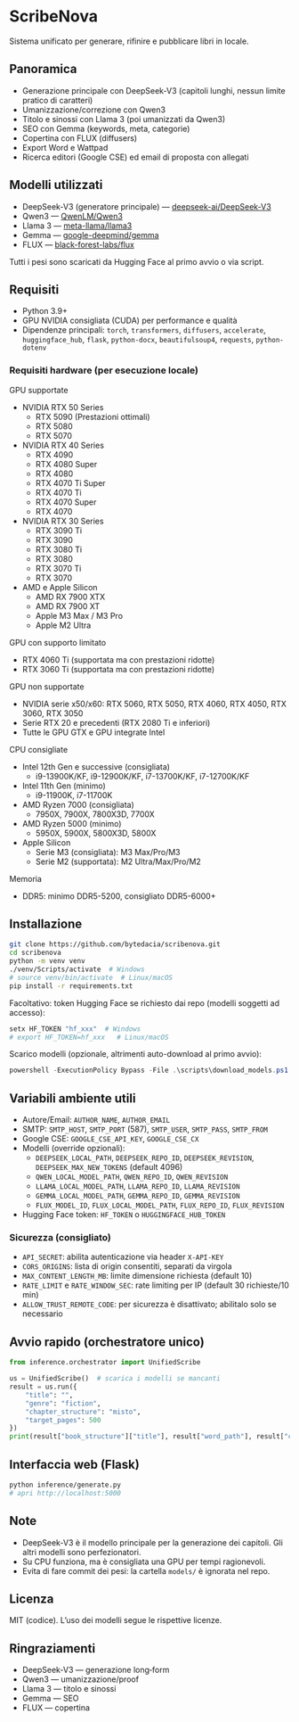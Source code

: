 # ScribeNova

Sistema unificato per generare, rifinire e pubblicare libri in locale.

## Panoramica
- Generazione principale con DeepSeek‑V3 (capitoli lunghi, nessun limite pratico di caratteri)
- Umanizzazione/correzione con Qwen3
- Titolo e sinossi con Llama 3 (poi umanizzati da Qwen3)
- SEO con Gemma (keywords, meta, categorie)
- Copertina con FLUX (diffusers)
- Export Word e Wattpad
- Ricerca editori (Google CSE) ed email di proposta con allegati

## Modelli utilizzati
- DeepSeek‑V3 (generatore principale) — [deepseek-ai/DeepSeek-V3](https://github.com/deepseek-ai/DeepSeek-V3.git)
- Qwen3 — [QwenLM/Qwen3](https://github.com/QwenLM/Qwen3.git)
- Llama 3 — [meta-llama/llama3](https://github.com/meta-llama/llama3.git)
- Gemma — [google-deepmind/gemma](https://github.com/google-deepmind/gemma.git)
- FLUX — [black-forest-labs/flux](https://github.com/black-forest-labs/flux.git)

Tutti i pesi sono scaricati da Hugging Face al primo avvio o via script.

## Requisiti
- Python 3.9+
- GPU NVIDIA consigliata (CUDA) per performance e qualità
- Dipendenze principali: `torch`, `transformers`, `diffusers`, `accelerate`, `huggingface_hub`, `flask`, `python-docx`, `beautifulsoup4`, `requests`, `python-dotenv`

### Requisiti hardware (per esecuzione locale)

GPU supportate

- NVIDIA RTX 50 Series
  - RTX 5090 (Prestazioni ottimali)
  - RTX 5080
  - RTX 5070
- NVIDIA RTX 40 Series
  - RTX 4090
  - RTX 4080 Super
  - RTX 4080
  - RTX 4070 Ti Super
  - RTX 4070 Ti
  - RTX 4070 Super
  - RTX 4070
- NVIDIA RTX 30 Series
  - RTX 3090 Ti
  - RTX 3090
  - RTX 3080 Ti
  - RTX 3080
  - RTX 3070 Ti
  - RTX 3070
- AMD e Apple Silicon
  - AMD RX 7900 XTX
  - AMD RX 7900 XT
  - Apple M3 Max / M3 Pro
  - Apple M2 Ultra

GPU con supporto limitato

- RTX 4060 Ti (supportata ma con prestazioni ridotte)
- RTX 3060 Ti (supportata ma con prestazioni ridotte)

GPU non supportate

- NVIDIA serie x50/x60: RTX 5060, RTX 5050, RTX 4060, RTX 4050, RTX 3060, RTX 3050
- Serie RTX 20 e precedenti (RTX 2080 Ti e inferiori)
- Tutte le GPU GTX e GPU integrate Intel

CPU consigliate

- Intel 12th Gen e successive (consigliata)
  - i9-13900K/KF, i9-12900K/KF, i7-13700K/KF, i7-12700K/KF
- Intel 11th Gen (minimo)
  - i9-11900K, i7-11700K
- AMD Ryzen 7000 (consigliata)
  - 7950X, 7900X, 7800X3D, 7700X
- AMD Ryzen 5000 (minimo)
  - 5950X, 5900X, 5800X3D, 5800X
- Apple Silicon
  - Serie M3 (consigliata): M3 Max/Pro/M3
  - Serie M2 (supportata): M2 Ultra/Max/Pro/M2

Memoria

- DDR5: minimo DDR5-5200, consigliato DDR5-6000+

## Installazione
```bash
git clone https://github.com/bytedacia/scribenova.git
cd scribenova
python -m venv venv
./venv/Scripts/activate  # Windows
# source venv/bin/activate  # Linux/macOS
pip install -r requirements.txt
```

Facoltativo: token Hugging Face se richiesto dai repo (modelli soggetti ad accesso):
```bash
setx HF_TOKEN "hf_xxx"  # Windows
# export HF_TOKEN=hf_xxx   # Linux/macOS
```

Scarico modelli (opzionale, altrimenti auto-download al primo avvio):
```powershell
powershell -ExecutionPolicy Bypass -File .\scripts\download_models.ps1
```

## Variabili ambiente utili
- Autore/Email: `AUTHOR_NAME`, `AUTHOR_EMAIL`
- SMTP: `SMTP_HOST`, `SMTP_PORT` (587), `SMTP_USER`, `SMTP_PASS`, `SMTP_FROM`
- Google CSE: `GOOGLE_CSE_API_KEY`, `GOOGLE_CSE_CX`
- Modelli (override opzionali):
  - `DEEPSEEK_LOCAL_PATH`, `DEEPSEEK_REPO_ID`, `DEEPSEEK_REVISION`, `DEEPSEEK_MAX_NEW_TOKENS` (default 4096)
  - `QWEN_LOCAL_MODEL_PATH`, `QWEN_REPO_ID`, `QWEN_REVISION`
  - `LLAMA_LOCAL_MODEL_PATH`, `LLAMA_REPO_ID`, `LLAMA_REVISION`
  - `GEMMA_LOCAL_MODEL_PATH`, `GEMMA_REPO_ID`, `GEMMA_REVISION`
  - `FLUX_MODEL_ID`, `FLUX_LOCAL_MODEL_PATH`, `FLUX_REPO_ID`, `FLUX_REVISION`
- Hugging Face token: `HF_TOKEN` o `HUGGINGFACE_HUB_TOKEN`

### Sicurezza (consigliato)
- `API_SECRET`: abilita autenticazione via header `X-API-KEY`
- `CORS_ORIGINS`: lista di origin consentiti, separati da virgola
- `MAX_CONTENT_LENGTH_MB`: limite dimensione richiesta (default 10)
- `RATE_LIMIT` e `RATE_WINDOW_SEC`: rate limiting per IP (default 30 richieste/10 min)
- `ALLOW_TRUST_REMOTE_CODE`: per sicurezza è disattivato; abilitalo solo se necessario

## Avvio rapido (orchestratore unico)
```python
from inference.orchestrator import UnifiedScribe

us = UnifiedScribe()  # scarica i modelli se mancanti
result = us.run({
    "title": "",
    "genre": "fiction",
    "chapter_structure": "misto",
    "target_pages": 500
})
print(result["book_structure"]["title"], result["word_path"], result["cover_path"]) 
```

## Interfaccia web (Flask)
```bash
python inference/generate.py
# apri http://localhost:5000
```

## Note
- DeepSeek‑V3 è il modello principale per la generazione dei capitoli. Gli altri modelli sono perfezionatori.
- Su CPU funziona, ma è consigliata una GPU per tempi ragionevoli.
- Evita di fare commit dei pesi: la cartella `models/` è ignorata nel repo.

## Licenza
MIT (codice). L’uso dei modelli segue le rispettive licenze.

## Ringraziamenti
- DeepSeek‑V3 — generazione long‑form
- Qwen3 — umanizzazione/proof
- Llama 3 — titolo e sinossi
- Gemma — SEO
- FLUX — copertina
